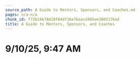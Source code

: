 ```yaml
---
source_path: A Guide to Mentors, Sponsors, and Coaches.md
pages: n/a-n/a
chunk_id: f72624b78d10f84df36e7baacd465ee3805176ad
title: A Guide to Mentors, Sponsors, and Coaches
---
```

# 9/10/25, 9:47 AM
